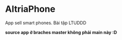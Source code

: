 # AltriaPhone
App sell smart phones. Bài tập LTUDDD

**source app ở braches master không phải main này :D**
